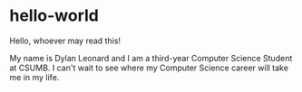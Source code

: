 # hello-world

Hello, whoever may read this!

My name is Dylan Leonard and I am a third-year Computer Science Student at CSUMB. I can't wait to see where my Computer Science career will take me in my life. 
